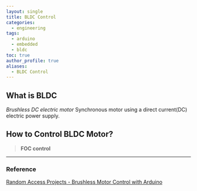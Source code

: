```yaml
---
layout: single
title: BLDC Control
categories:
  - engineering
tags:
  - arduino
  - embedded
  - bldc
toc: true
author_profile: true
aliases:
  - BLDC Control
---
```

## What is BLDC
*Brushless DC electric motor*
Synchronous motor using a direct current(DC) electric power supply. 

## How to Control BLDC Motor?
>**FOC control**







---
### Reference
[Random Access Projects - Brushless Motor Control with Arduino](https://youtu.be/_aAwbQtJsLo?si=IPLQtn7Tc0CrZCuY)
